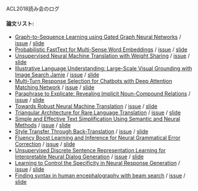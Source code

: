 ACL2018読み会のログ
#### 論文リスト:
  - [Graph-to-Sequence Learning using Gated Graph Neural Networks](https://aclanthology.info/papers/P18-1026/p18-1026) /
  [issue](https://github.com/OnizukaLab/ConferenceProceedings/issues/20) /
  [slide](#)
  - [Probabilistic FastText for Multi-Sense Word Embeddings](https://aclanthology.info/papers/P18-1001/p18-1001) /
  [issue](https://github.com/OnizukaLab/ConferenceProceedings/issues/14) /
  [slide](#)
  - [Unsupervised Neural Machine Translation with Weight Sharing](https://aclanthology.info/papers/P18-1005/p18-1005) /
  [issue](https://github.com/OnizukaLab/ConferenceProceedings/issues/26) /
  [slide](#)
  - [Illustrative Language Understanding: Large-Scale Visual Grounding with Image Search Jamie](https://aclanthology.info/papers/P18-1085/p18-1085) /
  [issue](https://github.com/OnizukaLab/ConferenceProceedings/issues/17) /
  [slide](#)
  - [Multi-Turn Response Selection for Chatbots with Deep Attention Matching Network](https://aclanthology.info/papers/P18-1103/p18-1103) /
  [issue](https://github.com/OnizukaLab/ConferenceProceedings/issues/18) /
  [slide](#)
  - [Paraphrase to Explicate: Revealing Implicit Noun-Compound Relations](https://aclanthology.info/papers/P18-1111/p18-1111) /
  [issue](https://github.com/OnizukaLab/ConferenceProceedings/issues/15) /
  [slide](#)
  - [Towards Robust Neural Machine Translation](https://aclanthology.info/papers/P18-1163/p18-1163) /
  [issue](https://github.com/OnizukaLab/ConferenceProceedings/issues/16) /
  [slide](#)
  - [Triangular Architecture for Rare Language Translation](https://aclanthology.info/papers/P18-1006/p18-1006) /
  [issue](https://github.com/OnizukaLab/ConferenceProceedings/issues/25) /
  [slide](#)
  - [Simple and Effective Text Simplification Using Semantic and Neural Methods](https://aclanthology.info/papers/P18-1016/p18-1016) /
  [issue](https://github.com/OnizukaLab/ConferenceProceedings/issues/19) /
  [slide](#)
  - [Style Transfer Through Back-Translation](https://aclanthology.info/papers/P18-1080/p18-1080) /
  [issue](https://github.com/OnizukaLab/ConferenceProceedings/issues/23) /
  [slide](#)
  - [Fluency Boost Learning and Inference for Neural Grammatical Error Correction](https://aclanthology.info/papers/P18-1097/p18-1097) /
  [issue](#) /
  [slide](#)
  - [Unsupervised Discrete Sentence Representation Learning for Interpretable Neural Dialog Generation](https://aclanthology.info/papers/P18-1101/p18-1101) /
  [issue](https://github.com/OnizukaLab/ConferenceProceedings/issues/21) /
  [slide](#)
  - [Learning to Control the Specificity in Neural Response Generation](https://aclanthology.info/papers/P18-1102/p18-1102) /
  [issue](https://github.com/OnizukaLab/ConferenceProceedings/issues/24) /
  [slide](#)
  - [Finding syntax in human encephalography with beam search](https://aclanthology.info/papers/P18-1254/p18-1254) /
  [issue](https://github.com/OnizukaLab/ConferenceProceedings/issues/22) /
  [slide](#)
